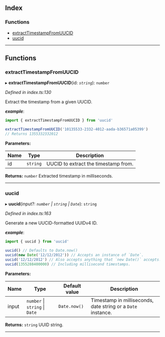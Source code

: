 ## Index

### Functions

- [extractTimestampFromUUCID](#extracttimestampfromuucid)
- [uucid](#uucid)

---

## Functions

<a id="extracttimestampfromuucid"></a>

### extractTimestampFromUUCID

▸ **extractTimestampFromUUCID**(id: _`string`_): `number`

_Defined in index.ts:130_

Extract the timestamp from a given UUCID.

_**example**_:

```typescript
import { extractTimestampFromUUCID } from 'uucid'

extractTimestampFromUUCID('10135533-2332-4012-aada-b36571a05399')
// Returns 1355332332012
```

**Parameters:**

| Name | Type     | Description                          |
| ---- | -------- | ------------------------------------ |
| id   | `string` | UUCID to extract the timestamp from. |

**Returns:** `number`
Extracted timestamp in milliseconds.

---

<a id="uucid"></a>

### uucid

▸ **uucid**(input?: _`number` &#124; `string` &#124; `Date`_): `string`

_Defined in index.ts:163_

Generate a new UUCID-formatted UUIDv4 ID.

_**example**_:

```typescript
import { uucid } from 'uucid'

uucid() // Defaults to Date.now()
uucid(new Date('12/12/2012')) // Accepts an instance of `Date`.
uucid('12/12/2012') // Also accepts anything that `new Date()` accepts.
uucid(1355288400000) // Including millisecond timestamps.
```

**Parameters:**

| Name  | Type                                   | Default value | Description                                                  |
| ----- | -------------------------------------- | ------------- | ------------------------------------------------------------ |
| input | `number` &#124; `string` &#124; `Date` | `Date.now()`  | Timestamp in milliseconds, date string or a `Date` instance. |

**Returns:** `string`
UUID string.

---
